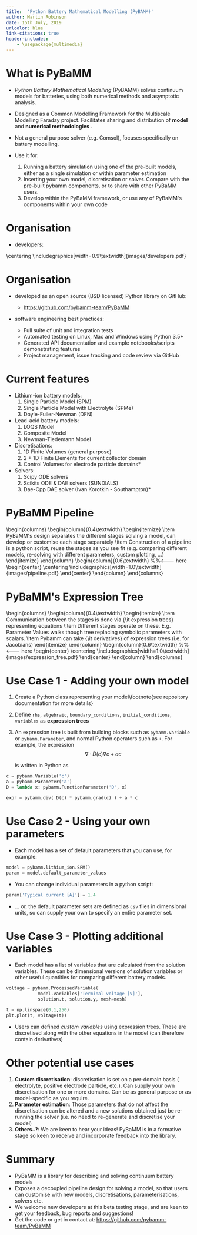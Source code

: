 ```yaml
---
title:  'Python Battery Mathematical Modelling (PyBAMM)'
author: Martin Robinson
date: 15th July, 2019
urlcolor: blue
link-citations: true
header-includes:
    - \usepackage{multimedia}
---
```



# What is PyBaMM

- *Python Battery Mathematical Modelling* (PyBAMM) solves continuum models for batteries,
  using both numerical methods and asymptotic analysis.

- Designed as a Common Modelling Framework for the Multiscale Modelling Faraday project.
  Facilitates sharing and distribution of **model** and **numerical methodologies** .

- Not a general purpose solver (e.g. Comsol), focuses specifically on battery modelling.

- Use it for:
    1. Running a battery simulation using one of the pre-built models, either as a
       single simulation or within parameter estimation
    2. Inserting your own model, discretisation or solver. Compare with the pre-built pybamm
       components, or to share with other PyBaMM users.
    3. Develop within the PyBaMM framework, or use any of PyBaMM's components within
       your own code

# Organisation

- developers:

\centering \includegraphics[width=0.9\textwidth]{images/developers.pdf}

# Organisation

- developed as an open source (BSD licensed) Python library on GitHub: 
    - <https://github.com/pybamm-team/PyBaMM>

- software engineering best practices:
    - Full suite of unit and integration tests
    - Automated testing on Linux, Mac and Windows using Python 3.5+
    - Generated API documentation and example notebooks/scripts demonstrating
      features
    - Project management, issue tracking and code review via GitHub

# Current features

- Lithium-ion battery models:
    1. Single Particle Model (SPM) 
    2. Single Particle Model with Electrolyte (SPMe)
    3. Doyle-Fuller-Newman (DFN)
- Lead-acid battery models:
    1. LOQS Model 
    2. Composite Model 
    3. Newman-Tiedemann Model
- Discretisations:
    1. 1D Finite Volumes (general purpose)
    2. 2 + 1D Finite Elements for current collector domain
    2. Control Volumes for electrode particle domains*
- Solvers:
    1. Scipy ODE solvers
    2. Scikits ODE & DAE solvers (SUNDIALS)
    3. Dae-Cpp DAE solver (Ivan Korotkin - Southampton)*

# PyBaMM Pipeline

\begin{columns}
\begin{column}{0.4\textwidth}
\begin{itemize}
\item PyBaMM's design separates the different stages solving a model, can develop or
  customise each stage separately
\item Construction of a pipeline is a python script, reuse the stages as you see fit (e.g. comparing different models, re-solving with different parameters, custom plotting, ...)
\end{itemize}
\end{column}
\begin{column}{0.6\textwidth}  %%<--- here
    \begin{center}
\centering \includegraphics[width=1.0\textwidth]{images/pipeline.pdf} 
     \end{center}
\end{column}
\end{columns}


# PyBaMM's Expression Tree

\begin{columns}
\begin{column}{0.4\textwidth}
\begin{itemize}
  \item Communication between the stages is done via {\it expression trees} representing equations
\item Different stages operate on these. E.g. Parameter Values walks though tree replacing symbolic parameters with scalars.
\item Pybamm can take {\it derivatives} of expression trees (i.e. for Jacobians)
\end{itemize}
\end{column}
\begin{column}{0.6\textwidth}  %%<--- here
    \begin{center}
\centering \includegraphics[width=1.0\textwidth]{images/expression_tree.pdf} 
     \end{center}
\end{column}
\end{columns}

# Use Case 1 - Adding your own model

1. Create a Python class representing your model\footnote{see repository documentation for more details}
2. Define `rhs`, `algebraic`, `boundary_conditions`, `initial_conditions`, `variables`
   as **expression trees**
3. An expression tree is built from building blocks such as
   `pybamm.Variable` or `pybamm.Parameter`, and normal Python operators such as `+`. For
   example, the expression $$\nabla \cdot D(c) \nabla c + a c$$
   
   is written in Python as

```python
c = pybamm.Variable('c')
a = pybamm.Parameter('a')
D = lambda x: pybamm.FunctionParameter('D', x)

expr = pybamm.div( D(c) * pybamm.grad(c) ) + a * c 
```

# Use Case 2 - Using your own parameters

- Each model has a set of default parameters that you can use, for example:

```python
model = pybamm.lithium_ion.SPM()
param = model.default_parameter_values
```

- You can change individual parameters in a python script:

```python
param['Typical current [A]'] = 1.4
```

- ... or, the default parameter sets are defined as `csv` files in dimensional units, so can supply
  your own to specify an entire parameter set.

# Use Case 3 - Plotting additional variables

- Each model has a list of variables that are calculated from the solution
  variables. These can be dimensional versions of solution variables or other useful
  quantities for comparing different battery models.

```Python
voltage = pybamm.ProcessedVariable(
            model.variables['Terminal voltage [V]'], 
            solution.t, solution.y, mesh=mesh)

t = np.linspace(0,1,250)
plt.plot(t, voltage(t))
```

- Users can defined *custom variables* using expression trees. These are discretised
  along with the other equations in the model (can therefore contain derivatives)


# Other potential use cases

1. **Custom discretisation**: discretisation is set on a per-domain basis (
   electrolyte, positive electrode particle, etc.). Can supply your own discretisation
   for one or more domains. Can be as general purpose or as model-specific as you
   require. 
2. **Parameter estimation**: Those parameters that do not affect the discretisation can
   be altered and a new solutions obtained just be re-running the solver (i.e. no need
   to re-generate and discretise your model)
3. **Others..?**: We are keen to hear your ideas! PyBaMM is in a formative stage so keen
   to receive and incorporate feedback into the library.

# Summary

- PyBaMM is a library for describing and solving continuum battery models
- Exposes a decoupled pipeline design for solving a model, so that users can customise
  with new models, discretisations, parameterisations, solvers etc.
- We welcome new developers at this beta testing stage, and are keen to get your feedback, bug
  reports and suggestions!
- Get the code or get in contact at: <https://github.com/pybamm-team/PyBaMM>

